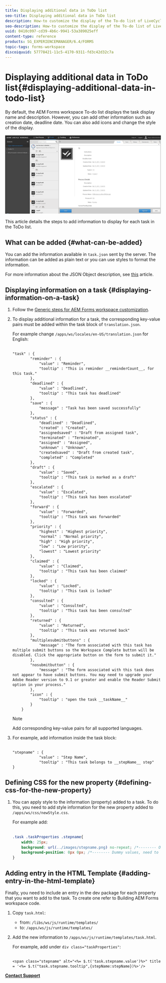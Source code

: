 ```yaml
---
title: Displaying additional data in ToDo list
seo-title: Displaying additional data in ToDo list
description: How-to customize the display of the To-do list of LiveCycle AEM Forms workspace to show more information besides the default.
seo-description: How-to customize the display of the To-do list of LiveCycle AEM Forms workspace to show more information besides the default.
uuid: 0410c097-cd39-4b6c-9941-53a389025eff
content-type: reference
products: SG_EXPERIENCEMANAGER/6.4/FORMS
topic-tags: forms-workspace
discoiquuid: 57778421-11c5-4170-9311-fd3c42d32c7a
---
```


# Displaying additional data in ToDo list{#displaying-additional-data-in-todo-list}

By default, the AEM Forms workspace To-do list displays the task display name and description. However, you can add other information such as creation date, deadline date. You can also add icons and change the style of the display.

![A look at the HTML Workspace To-do tab showing default configuration](assets/html-todo-list.png)

This article details the steps to add information to display for each task in the ToDo list.

## What can be added {#what-can-be-added}

You can add the information available in `task.json` sent by the server. The information can be added as plain text or you can use styles to format the information.

For more information about the JSON Object description, see [this](../../forms/using/html-workspace-json-object-description.md) article.

## Displaying information on a task {#displaying-information-on-a-task}

1. Follow the [Generic steps for AEM Forms workspace customization](../../forms/using/generic-steps-html-workspace-customization.md).
1. To display additional information for a task, the corresponding key-value pairs must be added within the task block of `translation.json`.

   For example change `/apps/ws/locales/en-US/translation.json` for English:

   ```
   
   "task" : {
           "reminder" : {
               "value" : "Reminder",
               "tooltip" : "This is reminder __reminderCount__, for this task."
           },
           "deadlined" : {
               "value" : "Deadlined",
               "tooltip" : "This task has deadlined"
           },
           "save" : {
               "message" : "Task has been saved successfully"
           },
           "status" : {
               "deadlined" : "Deadlined",
               "created" : "Created",
               "assignedsaved" : "Draft from assigned task",
               "terminated" : "Terminated",
               "assigned" : "Assigned",
               "unknown" : "Unknown",
               "createdsaved" : "Draft from created task",
               "completed" : "Completed"
           },
           "draft" : {
               "value" : "Saved",
               "tooltip" : "This task is marked as a draft"
           },
           "escalated" : {
               "value" : "Escalated",
               "tooltip" : "This task has been escalated"
           },
           "forward" : {
               "value" : "Forwarded",
               "tooltip" : "This task was forwarded"
           },
           "priority" : {
               "highest" : "Highest priority",
               "normal" : "Normal priority",
               "high" : "High priority",
               "low" : "Low priority",
               "lowest" : "Lowest priority"
           },
           "claimed" : {
               "value" : "Claimed",
               "tooltip" : "This task has been claimed"
           },
           "locked" : {
               "value" : "Locked",
               "tooltip" : "This task is locked"
           },
           "consulted" : {
               "value" : "Consulted",
               "tooltip" : "This task has been consulted"
           },
           "returned" : {
               "value" : "Returned",
               "tooltip" : "This task was returned back"
           },
           "multiplesubmitbuttons" : {
               "message" : "The form associated with this task has multiple submit buttons so the Workspace Complete button will be disabled. Click the appropriate button on the form to submit it."
           },
           "nosubmitbutton" : {
               "message" : "The form associated with this task does not appear to have submit buttons. You may need to upgrade your Adobe Reader version to 9.1 or greater and enable the Reader Submit option in your process."
           },
           "icon" : {
               "tooltip" : "open the task __taskName__"
           }
       }
   ```

   >[!NOTE]
   >
   >Add corresponding key-value pairs for all supported languages.

1. For example, add information inside the task block:

   ```
   
   "stepname" : {
               "value" : "Step Name",
               "tooltip" : "This task belongs to __stepName__ step"
   }
   ```

## Defining CSS for the new property {#defining-css-for-the-new-property}

1. You can apply style to the information (property) added to a task. To do this, you need to add style information for the new property added to `/apps/ws/css/newStyle.css`.

   For example add:

   ```css
   
   .task .taskProperties .stepname{
       width: 25px;
       background: url(../images/stepname.png) no-repeat; /*-------- Or just reuse background image / image-sprite defined .task .taskProperties span of style.css---------------------*/
       background-position: 0px 0px; /*-------- Dummy values, need to be configured as per user background image / image-sprite ---------------------*/
   }
   ```

## Adding entry in the HTML Template {#adding-entry-in-the-html-template}

Finally, you need to include an entry in the dev package for each property that you want to add to the task. To create one refer to Building AEM Forms workspace code.

1. Copy `task.html`:

    * from: `/libs/ws/js/runtime/templates/`
    * to: `/apps/ws/js/runtime/templates/`

1. Add the new information to `/apps/ws/js/runtime/templates/task.html`.

   For example, add under `div class="taskProperties"`:

   ```
   
   <span class="stepname" alt="<%= $.t('task.stepname.value')%>" title = '<%= $.t("task.stepname.tooltip",{stepName:stepName})%>'/>
   
   ```

[**Contact Support**](https://www.adobe.com/account/sign-in.supportportal.html)
